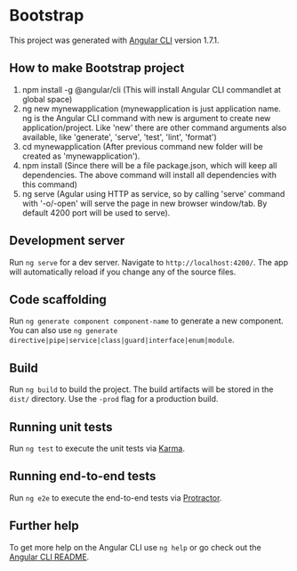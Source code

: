 # Bootstrap

This project was generated with [Angular CLI](https://github.com/angular/angular-cli) version 1.7.1.

## How to make Bootstrap project 

1. npm install -g @angular/cli (This will install Angular CLI commandlet at global space)
2. ng new mynewapplication (mynewapplication is just application name. ng is the Angular CLI command with new is argument to create new application/project. Like 'new' there are other command arguments also available, like 'generate', 'serve', 'test', 'lint', 'format')
3. cd mynewapplication (After previous command new folder will be created as 'mynewapplication').
4. npm install (Since there will be a file package.json, which will keep all dependencies. The above command will install all dependencies with this command)
5. ng serve (Agular using HTTP as service, so by calling 'serve' command with '-o/-open' will serve the page in new browser window/tab. By default 4200 port will be used to serve).

## Development server

Run `ng serve` for a dev server. Navigate to `http://localhost:4200/`. The app will automatically reload if you change any of the source files.

## Code scaffolding

Run `ng generate component component-name` to generate a new component. You can also use `ng generate directive|pipe|service|class|guard|interface|enum|module`.

## Build

Run `ng build` to build the project. The build artifacts will be stored in the `dist/` directory. Use the `-prod` flag for a production build.

## Running unit tests

Run `ng test` to execute the unit tests via [Karma](https://karma-runner.github.io).

## Running end-to-end tests

Run `ng e2e` to execute the end-to-end tests via [Protractor](http://www.protractortest.org/).

## Further help

To get more help on the Angular CLI use `ng help` or go check out the [Angular CLI README](https://github.com/angular/angular-cli/blob/master/README.md).
